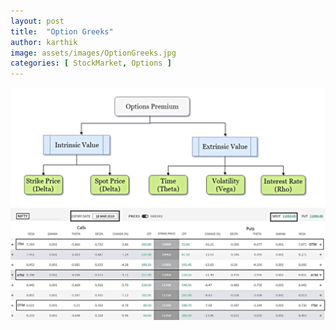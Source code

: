 ```yaml
---
layout: post
title:  "Option Greeks"
author: karthik
image: assets/images/OptionGreeks.jpg
categories: [ StockMarket, Options ]
---
```

 
![OptionPremiumDiagram](/assets/images/OptionsPremiumDiagram.jpg)
![OptionChain](/assets/images/OptionChain.jpg)